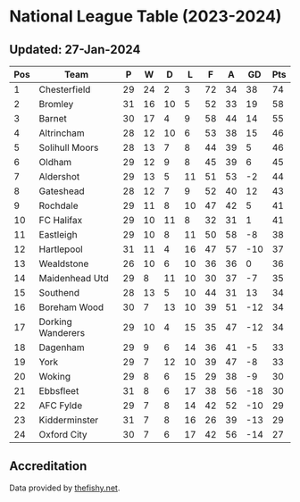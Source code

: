 # National League Table (2023-2024)
## Updated: 27-Jan-2024

| Pos | Team | P | W | D | L | F | A | GD | Pts |
| --- | --- | --- | --- | --- | --- | --- | --- | --- | --- |
| 1 | Chesterfield | 29 | 24 | 2 | 3 | 72 | 34 | 38 | 74 |
| 2 | Bromley | 31 | 16 | 10 | 5 | 52 | 33 | 19 | 58 |
| 3 | Barnet | 30 | 17 | 4 | 9 | 58 | 44 | 14 | 55 |
| 4 | Altrincham | 28 | 12 | 10 | 6 | 53 | 38 | 15 | 46 |
| 5 | Solihull Moors | 28 | 13 | 7 | 8 | 44 | 39 | 5 | 46 |
| 6 | Oldham | 29 | 12 | 9 | 8 | 45 | 39 | 6 | 45 |
| 7 | Aldershot | 29 | 13 | 5 | 11 | 51 | 53 | -2 | 44 |
| 8 | Gateshead | 28 | 12 | 7 | 9 | 52 | 40 | 12 | 43 |
| 9 | Rochdale | 29 | 11 | 8 | 10 | 47 | 42 | 5 | 41 |
| 10 | FC Halifax | 29 | 10 | 11 | 8 | 32 | 31 | 1 | 41 |
| 11 | Eastleigh | 29 | 10 | 8 | 11 | 50 | 58 | -8 | 38 |
| 12 | Hartlepool | 31 | 11 | 4 | 16 | 47 | 57 | -10 | 37 |
| 13 | Wealdstone | 26 | 10 | 6 | 10 | 36 | 36 | 0 | 36 |
| 14 | Maidenhead Utd | 29 | 8 | 11 | 10 | 30 | 37 | -7 | 35 |
| 15 | Southend | 28 | 13 | 5 | 10 | 44 | 31 | 13 | 34 |
| 16 | Boreham Wood | 30 | 7 | 13 | 10 | 39 | 51 | -12 | 34 |
| 17 | Dorking Wanderers | 29 | 10 | 4 | 15 | 35 | 47 | -12 | 34 |
| 18 | Dagenham | 29 | 9 | 6 | 14 | 36 | 41 | -5 | 33 |
| 19 | York | 29 | 7 | 12 | 10 | 39 | 47 | -8 | 33 |
| 20 | Woking | 29 | 8 | 6 | 15 | 29 | 38 | -9 | 30 |
| 21 | Ebbsfleet | 31 | 8 | 6 | 17 | 38 | 56 | -18 | 30 |
| 22 | AFC Fylde | 29 | 7 | 8 | 14 | 42 | 52 | -10 | 29 |
| 23 | Kidderminster | 31 | 7 | 8 | 16 | 26 | 39 | -13 | 29 |
| 24 | Oxford City | 30 | 7 | 6 | 17 | 42 | 56 | -14 | 27 |

## Accreditation 

Data provided by [thefishy.net](https://www.thefishy.net/).